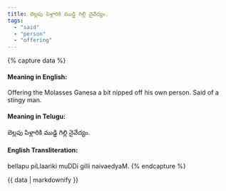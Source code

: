 ```yaml
---
title: బెల్లపు పిళ్లారికి ముడ్డి గిల్లి నైవేద్యం.
tags:
  - "said"
  - "person"
  - "offering"
---
```


{% capture data %}
#### Meaning in English:
Offering the Molasses Ganesa a bit nipped off his own person.
Said of a stingy man.

#### Meaning in Telugu:
బెల్లపు పిళ్లారికి ముడ్డి గిల్లి నైవేద్యం.

#### English Transliteration:
bellapu piLlaariki muDDi gilli naivaedyaM.
{% endcapture %}

<div class="notice">{{ data | markdownify }}</div>

